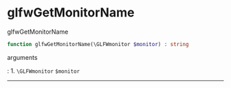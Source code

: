 # glfwGetMonitorName
glfwGetMonitorName

```php
function glfwGetMonitorName(\GLFWmonitor $monitor) : string
```

arguments

:    1. `\GLFWmonitor` `$monitor` 

---
     